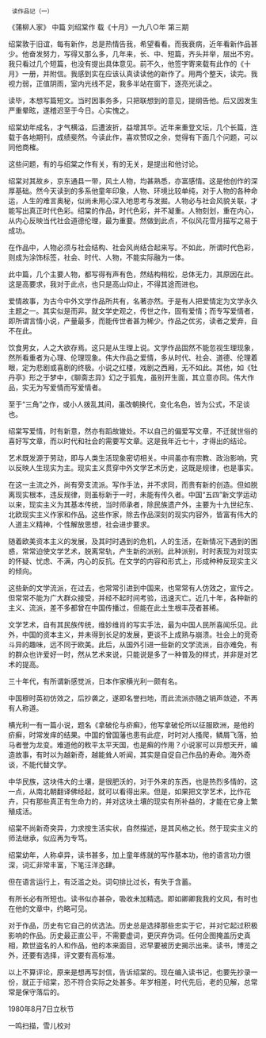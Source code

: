      读作品记（一） 

  《蒲柳人家》 中篇 刘绍棠作 载《十月》一九八○年 第三期 

  绍棠敦于旧谊，每有新作，总是热情告我，希望看看。而我衰病，近年看新作品甚少。他奋发努力，写得又那么多，几年来，长、中、短篇，齐头并举，层出不穷。我只看过几个短篇，也没有提出具体意见。前不久，他签字寄来载有此作的《十月》一册，并附信。我感到实在应该认真读读他的新作了。用两个整天，读完。我视力弱，正值阴雨，室内光线不足，我多半站在窗下，逐亮光读之。 

  读毕，本想写篇短文。当时因事务多，只把联想到的意见，提纲告他。后又因发生严重晕眩，遂稽迟至于今日。心实愧之。 

  绍棠幼年成名，才气横溢，后遭波折，益增其华。近年来重登文坛，几个长篇，连载于各地期刊，成绩斐然。今读此作，喜欢赞叹之余，觉得有下面几个问题，可以同他商榷。 

  这些问题，有的与绍棠之作有关，有的无关，是提出和他讨论。 

  绍棠对其故乡，京东通县一带，风土人物，均甚熟悉，亦富感情。这是他创作的深厚基础。然今天读到的多系他童年印象，人物、环境比较单纯，对于人物的各种命运，人生的难言奥秘，似尚未用心深入地思考与发掘。人物必与社会风貌关联，才能写出真正时代色彩。绍棠的作品，时代色彩，并不凝重。人物刻划，重在内心，从内心反映当代社会道德伦理，最为重要。然做到此点，不似风花雪月描写之易于成功。 

  在作品中，人物必须与社会结构、社会风尚结合起来写。不如此，所谓时代色彩，则成为涂饰标签，社会、时代、人物，不能实际融为一体。 

  此中篇，几个主要人物，都写得有声有色，然结构稍松，总体无力，其原因在此。这是高要求，我对于此点，也只是高山仰止，不得其途而进也。 

  爱情故事，为古今中外文学作品所共有，名著亦然。于是有人把爱情定为文学永久主题之一。其实似是而非。就文学史观之，传世之作，固有爱情；而专写爱情者，即所谓言情小说，产量最多，而能传世者甚为稀少。作品之优劣，读者之爱弃，自不在此。 

  饮食男女，人之大欲存焉。这只是从生理上说。文学作品固然不能忽视生理现象，然所看重者为心理、伦理现象。伟大作品之爱情，多从时代、社会、道德、伦理着眼，定为悲剧或喜剧的终极。小说之红楼，戏剧之西厢，无不如此。其他，如《牡丹亭》形之于梦中，《聊斋志异》幻之于狐鬼，虽别开生面，其立意亦同。伟大作品，实无为写爱情而写爱情者。 

  至于“三角”之作，或小人拨乱其间，虽改朝换代，变化名色，皆为公式，不足谈也。 

  绍棠写爱情，时有新意，然亦有蹈故辙处。不以自己的偏爱写文章，不迁就世俗的喜好写文章，而以时代和社会的需要写文章。这是我年近七十，才得出的结论。 

  艺术既发源于劳动，即与人类生活现象密切相关。中间虽亦有宗教、政治影响，究以反映人生现实为主。现实主义贯穿中外文学艺术历史，这既是规律，也是事实。 

  在这一主流之外，尚有旁支流派。写作手法，并不求同，而贵有新的创造。但如脱离现实根本，违反规律，则虽标新于一时，未能有传久者。中国“五四”新文学运动以来，现实主义为其基本传统，当时师承者，除民族遗产外，主要为十九世纪东、北欧现实主义作家和作品。这些作家，除去作品深刻的现实内容外，皆富有伟大的人道主义精神，个性解放思想，社会进步要求。 

  随着欧美资本主义的发展，及其时时遇到的危机，人的生活，在新情况下遇到的困惑，常常迫使文学艺术，脱离常轨，产生新的派别。此种派别，时时表现为对现实的怀疑、忧虑、不满，内心的反抗。在文学的内容和形式上，形成种种反现实主义的倾向。 

  这些新的文学流派，在过去，也常常引进到中国来，也常常有人仿效之，宣传之。但常常不能为广大群众接受，并经不起时间考验，迅速灭亡。近几十年，各种新的主义、流派，差不多都曾在中国传播过，但能在此土生根丰茂者甚稀。 

  文学艺术，自有其民族传统，维妙维肖的写实手法，最为中国人民所喜闻乐见。此外，中国的资本主义，并未得到长足的发展，更谈不上成熟与崩溃。社会上的竞奇斗异的趣味，远不同于欧美。此后，从国外引进一些新的文学流派，自亦难免，有的群众也许爱好一时，然从艺术来说，只能说是多了一种普及的样式，并非是对艺术的提高。 

  三十年代，有所谓新感觉派，日本作家横光利一颇有名。 

  中国穆时英初仿效之，后抄袭之，遂即名誉扫地，而此流派亦随之销声敛迹，不再有人称道。 

  横光利一有一篇小说，题名《拿破伦与疥癣》，他写拿破伦所以征服欧洲，是他的疥癣，时常发痒的结果。中国的曾国藩也患有此症，时时对人搔爬，鳞屑飞落，拍马者誉为龙变。难道他的敉平太平天国，也是癣的作用？小说家可以异想天开，编造故事，有时以为越新奇，越能耸人听闻，其实是自促自己作品的寿命。海外奇谈，不能代替文学。 

  中华民族，这块伟大的土壤，是很肥沃的，对于外来的东西，也是热烈多情的，这一点，从南北朝翻译佛经起，就可以看得出来。但是，如果把文学艺术，比作花卉，只有那些真正有生命力的，并对这块土壤的现实有所补益的，才能在它身上繁殖成活。 

  绍棠不尚新奇突异，力求按生活实状，自然描述，是其风格之长。然于现实主义的师法继承，似应再为专笃。 

  绍棠幼年，人称卓异，读书甚多，加上童年练就的写作基本功，他的语言功力很深，词汇非常丰富，下笔汪洋恣肆。 

  但在语言运行上，有泛滥之处。词句排比过长，有失于含蓄。 

  有所长必有所短也。读书似亦甚杂，吸收未加精选。即如卿卿我我的文风，有时也在他的文章中，约略可见。 

  对于作品，历史有它自己的优选法。历史总是选择那些忠实于它，并对它起过积极影响的作品。历史最正直公平，不需要虚词，更厌弃伪词。任何企图掩盖历史真相，欺世盗名的人和作品，他的本来面目，迟早要被历史揭示出来。读书，博览之外，还要有选择，评文要有高标准。 

  以上不算评论，原来是想再写封信，告诉绍棠的。现在编入读书记，也要先抄录一份，就正于绍棠，恐不符合实际之处甚多。年岁相差，时代先后，老的见解，总常常是保守落后的。 

  1980年8月7日立秋节 

  一鸣扫描，雪儿校对 

